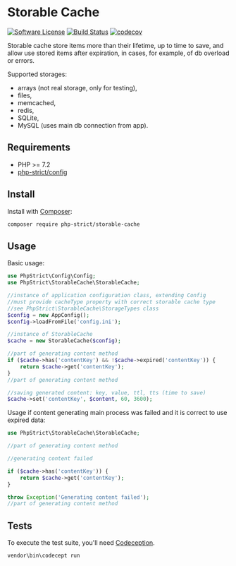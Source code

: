# Storable Cache

[![Software License][ico-license]](LICENSE.txt)
[![Build Status][ico-travis]][link-travis]
[![codecov][ico-codecov]][link-codecov]

Storable cache store items more than their lifetime, up to time to save, 
and allow use stored items after expiration, in cases, for example, of db overload or errors.

Supported storages:

*   arrays (not real storage, only for testing),
*   files,
*   memcached,
*   redis,
*   SQLite,
*   MySQL (uses main db connection from app).

## Requirements

*   PHP >= 7.2
*   [php-strict/config](https://github.com/php-strict/config)

## Install

Install with [Composer](http://getcomposer.org):
    
```bash
composer require php-strict/storable-cache
```

## Usage

Basic usage:

```php
use PhpStrict\Config\Config;
use PhpStrict\StorableCache\StorableCache;

//instance of application configuration class, extending Config
//must provide cacheType property with correct storable cache type
//see PhpStrict\StorableCache\StorageTypes class
$config = new AppConfig();
$config->loadFromFile('config.ini');

//instance of StorableCache
$cache = new StorableCache($config);

//part of generating content method
if ($cache->has('contentKey') && !$cache->expired('contentKey')) {
    return $cache->get('contentKey');
}
//part of generating content method

//saving generated content: key, value, ttl, tts (time to save)
$cache->set('contentKey', $content, 60, 3600);
```

Usage if content generating main process was failed and it is correct to use expired data:

```php
use PhpStrict\StorableCache\StorableCache;

//part of generating content method

//generating content failed

if ($cache->has('contentKey')) {
    return $cache->get('contentKey');
}

throw Exception('Generating content failed');
//part of generating content method
```

## Tests

To execute the test suite, you'll need [Codeception](https://codeception.com/).

```bash
vendor\bin\codecept run
```

[ico-license]: https://img.shields.io/badge/license-GPL-brightgreen.svg?style=flat-square
[ico-travis]: https://img.shields.io/travis/php-strict/storable-cache/master.svg?style=flat-square
[link-travis]: https://travis-ci.org/php-strict/storable-cache
[ico-codecov]: https://codecov.io/gh/php-strict/storable-cache/branch/master/graph/badge.svg
[link-codecov]: https://codecov.io/gh/php-strict/storable-cache
